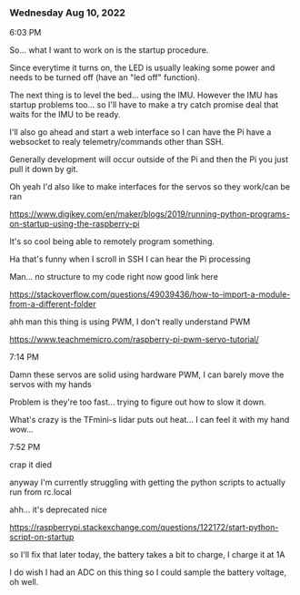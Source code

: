 ### Wednesday Aug 10, 2022

6:03 PM

So... what I want to work on is the startup procedure.

Since everytime it turns on, the LED is usually leaking some power and needs to be turned off (have an "led off" function).

The next thing is to level the bed... using the IMU. However the IMU has startup problems too... so I'll have to make a try catch promise deal that waits for the IMU to be ready.

I'll also go ahead and start a web interface so I can have the Pi have a websocket to realy telemetry/commands other than SSH.

Generally development will occur outside of the Pi and then the Pi you just pull it down by git.

Oh yeah I'd also like to make interfaces for the servos so they work/can be ran

https://www.digikey.com/en/maker/blogs/2019/running-python-programs-on-startup-using-the-raspberry-pi

It's so cool being able to remotely program something.

Ha that's funny when I scroll in SSH I can hear the Pi processing

Man... no structure to my code right now good link here

https://stackoverflow.com/questions/49039436/how-to-import-a-module-from-a-different-folder

ahh man this thing is using PWM, I don't really understand PWM

https://www.teachmemicro.com/raspberry-pi-pwm-servo-tutorial/

7:14 PM

Damn these servos are solid using hardware PWM, I can barely move the servos with my hands

Problem is they're too fast... trying to figure out how to slow it down.

What's crazy is the TFmini-s lidar puts out heat... I can feel it with my hand wow...

7:52 PM

crap it died

anyway I'm currently struggling with getting the python scripts to actually run from rc.local

ahh... it's deprecated nice

https://raspberrypi.stackexchange.com/questions/122172/start-python-script-on-startup

so I'll fix that later today, the battery takes a bit to charge, I charge it at 1A

I do wish I had an ADC on this thing so I could sample the battery voltage, oh well.